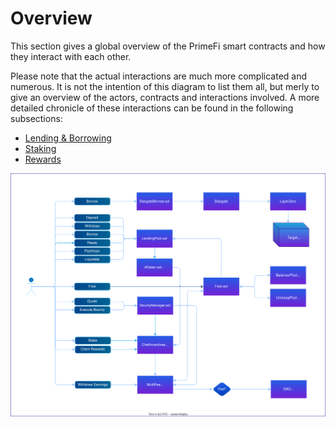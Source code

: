 # Overview

This section gives a global overview of the PrimeFi smart contracts and how they interact with each other.

Please note that the actual interactions are much more complicated and numerous. It is not the intention of this diagram to list them all, but merly to give an overview of the actors, contracts and interactions involved. A more detailed chronicle of these interactions can be found in the following subsections:

* [Lending & Borrowing](lending-borrowing.md)
* [Staking](staking.md)
* [Rewards](rewards.md)

![Contract Highover](diagrams/contract-overview.drawio.svg)
